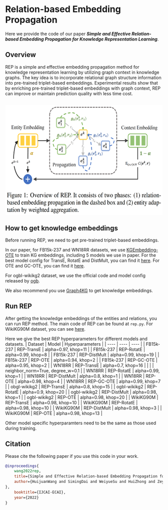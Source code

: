 # Relation-based Embedding Propagation

Here we provide the code of our paper ***Simple and Effective Relation-based Embedding Propagation for Knowledge Representation Learning***.

## Overview

REP is a simple and effective embedding propagation method for knowledge representation learning by utilizing graph context in knowledge graphs. The key idea is to incorporate relational graph structure information into pre-trained triplet-based embeddings. Experimental results show that by enriching pre-trained triplet-based embeddings with graph context, REP can improve or maintain prediction quality with less time cost.

<h2 align="center">
<img align="center"  src="./rep_method.png" alt="rep" width = "600" height = "350">
</h2>

## How to get knowledge embeddings

Before running REP, we need to get pre-trained triplet-based embeddings. 

In our paper, for FB15k-237 and WN18RR datasets, we use [KGEmbedding-OTE](https://github.com/JD-AI-Research-Silicon-Valley/KGEmbedding-OTE) to train KG embeddings, including 5 models we use in paper. For the best model config for TransE, RotatE and DistMult, you can find it [here](https://github.com/DeepGraphLearning/KnowledgeGraphEmbedding/blob/master/best_config.sh). For OTE and GC-OTE, you can find it [here](https://github.com/JD-AI-Research-Silicon-Valley/KGEmbedding-OTE). 

For ogbl-wikikg2 dataset, we use the official code and model config released by [ogb](https://github.com/snap-stanford/ogb/tree/master/examples/linkproppred/wikikg2).

We also recommend you use [Graph4KG](https://github.com/PaddlePaddle/PGL/tree/main/apps/Graph4KG) to get knowledge embeddings.

## Run REP

After getting the knowledge embeddings of the entities and relations, you can run REP method. The main code of REP can be found at `rep.py`. For WikiKG90M dataset, you can see [here](https://github.com/PaddlePaddle/PGL/tree/main/examples/kddcup2021/WikiKG90M/post_smoothing).

Here we give the best REP hyperparameters for different models and datasets.
|  Dataset   |  Model  | Hyperparameters |
|  ----  | ---- | ---- |
| FB15k-237 | REP-TransE | alpha=0.97, khop=11 |
| FB15k-237 | REP-RotatE | alpha=0.99, khop=8 |
| FB15k-237 | REP-DistMult | alpha=0.99, khop=19 |
| FB15k-237 | REP-OTE | alpha=0.94, khop=2 |
| FB15k-237 | REP-GC-OTE | alpha=0.95, khop=2 |
| WN18RR | REP-TransE | alpha=0.7, khop=16 |
|        |            | neighbor_norm=True, degree_w=0.1 |
| WN18RR | REP-RotatE | alpha=0.99, khop=1 |
| WN18RR | REP-DistMult | alpha=0.8, khop=1 |
| WN18RR | REP-OTE | alpha=0.98, khop=4 |
| WN18RR | REP-GC-OTE | alpha=0.99, khop=7 |
| obgl-wikikg2 | REP-TransE | alpha=0.8, khop=15 |
| ogbl-wikikg2 | REP-RotatE | alpha=0.9, khop=20 |
| ogbl-wikikg2 | REP-DistMult | alpha=0.98, khop=1 |
| ogbl-wikikg2 | REP-OTE | alpha=0.98, khop=20 |
| WikiKG90M | REP-TransE | alpha=0.98, khop=10 | 
| WikiKG90M | REP-RotatE | alpha=0.98, khop=10 |
| WikiKG90M | REP-DistMult | alpha=0.98, khop=3 |
| WikiKG90M | REP-OTE | alpha=0.98, khop=13 |

Other model specific hyperparamters need to be the same as those used during training.

## Citation

Please cite the following paper if you use this code in your work.

```bibtex
@inproceedings{
    wang2022rep,
    title={Simple and Effective Relation-based Embedding Propagation for Knowledge Representation Learning},
    author={HuijuanWang and SimingDai and WeiyueSu and HuiZhong and ZeyangFang and ZhengjieHuang and ShikunFeng and ZeyuChen and YuSun and DianhaiYu 
},
    booktitle={IJCAI-ECAI},
    year={2022}
}
```
